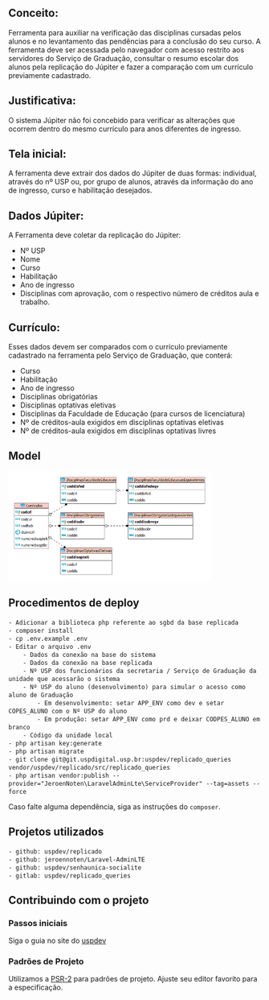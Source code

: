 ## Conceito:

Ferramenta para auxiliar na verificação das disciplinas cursadas pelos alunos e no levantamento das pendências para a conclusão do seu curso. A ferramenta deve ser acessada pelo navegador com acesso restrito aos servidores do Serviço de Graduação, consultar o resumo escolar dos alunos pela replicação do Júpiter e fazer a comparação com um currículo previamente cadastrado.

## Justificativa:

O sistema Júpiter não foi concebido para verificar as alterações que ocorrem dentro do mesmo currículo para anos diferentes de ingresso.

## Tela inicial:

A ferramenta deve extrair dos dados do Júpiter de duas formas: individual, através do nº USP ou, por grupo de alunos, através da informação do ano de ingresso, curso e habilitação desejados. 

## Dados Júpiter:

A Ferramenta deve coletar da replicação do Júpiter:

- Nº USP
- Nome
- Curso
- Habilitação
- Ano de ingresso
- Disciplinas com aprovação, com o respectivo número de créditos aula e trabalho.


## Currículo:

Esses dados devem ser comparados com o currículo previamente cadastrado na ferramenta pelo Serviço de Graduação, que conterá:

- Curso
- Habilitação
- Ano de ingresso
- Disciplinas obrigatórias
- Disciplinas optativas eletivas
- Disciplinas da Faculdade de Educação (para cursos de licenciatura)
- Nº de créditos-aula exigidos em disciplinas optativas eletivas
- Nº de créditos-aula exigidos em disciplinas optativas livres

## Model

<img src="docs/model.png" width="80%" />

## Procedimentos de deploy
 
    - Adicionar a biblioteca php referente ao sgbd da base replicada
    - composer install
    - cp .env.example .env
    - Editar o arquivo .env
        - Dados da conexão na base do sistema
        - Dados da conexão na base replicada
        - Nº USP dos funcionários da secretaria / Serviço de Graduação da unidade que acessarão o sistema
        - Nº USP do aluno (desenvolvimento) para simular o acesso como aluno de Graduação
            - Em desenvolvimento: setar APP_ENV como dev e setar COPES_ALUNO com o Nº USP do aluno
            - Em produção: setar APP_ENV como prd e deixar CODPES_ALUNO em branco
        - Código da unidade local
    - php artisan key:generate
    - php artisan migrate
    - git clone git@git.uspdigital.usp.br:uspdev/replicado_queries vendor/uspdev/replicado/src/replicado_queries
    - php artisan vendor:publish --provider="JeroenNoten\LaravelAdminLte\ServiceProvider" --tag=assets --force

Caso falte alguma dependência, siga as instruções do `composer`.

## Projetos utilizados

    - github: uspdev/replicado
    - github: jeroennoten/Laravel-AdminLTE
    - github: uspdev/senhaunica-socialite
    - gitlab: uspdev/replicado_queries

## Contribuindo com o projeto

### Passos iniciais

Siga o guia no site do [uspdev](https://uspdev.github.io/contribua)

### Padrões de Projeto

Utilizamos a [PSR-2](https://www.php-fig.org/psr/psr-2/) para padrões de projeto. Ajuste seu editor favorito para a especificação.
